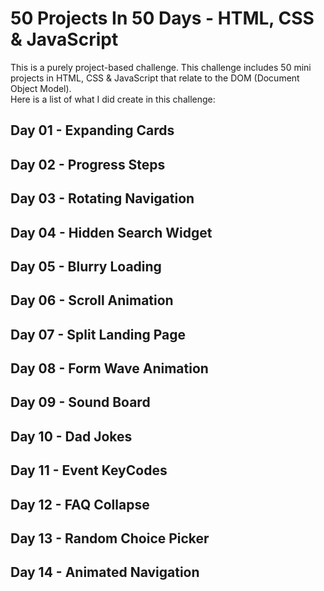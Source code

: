 # 50 Projects In 50 Days - HTML, CSS &amp; JavaScript

This is a purely project-based challenge. This challenge includes 50 mini projects in HTML, CSS & JavaScript that relate to the DOM (Document Object Model).
<br>Here is a list of what I did create in this challenge:

## Day 01 - Expanding Cards

## Day 02 - Progress Steps

## Day 03 - Rotating Navigation

## Day 04 - Hidden Search Widget

## Day 05 - Blurry Loading

## Day 06 - Scroll Animation

## Day 07 - Split Landing Page

## Day 08 - Form Wave Animation

## Day 09 - Sound Board

## Day 10 - Dad Jokes

## Day 11 - Event KeyCodes

## Day 12 - FAQ Collapse

## Day 13 - Random Choice Picker

## Day 14 - Animated Navigation
